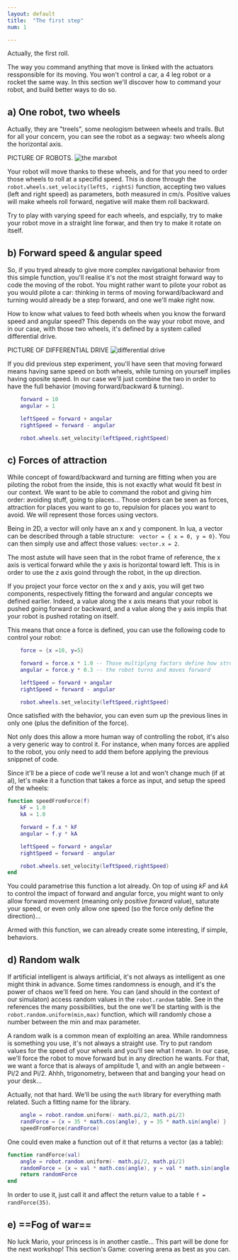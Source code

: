 ```yaml
---
layout: default
title:  "The first step"
num: 1

---
```



Actually, the first roll.

The way you command anything that move is linked with the actuators ressponsible for its moving. You won't control a car, a 4 leg robot or a rocket the same way. In this section we'll discover how to command your robot, and build better ways to do so.

## a) One robot, two wheels
Actually, they are "treels", some neologism between wheels and trails. But for all your concern, you can see the robot as a segway: two wheels along the horizontal axis.

PICTURE OF ROBOTS.
![the marxbot](./assets/marxbot.jpg)

Your robot will move thanks to these wheels, and for that you need to order those wheels to roll at a specifid speed. This is done through the `robot.wheels.set_velocity(leftS, rightS)` function, accepting two values (left and right speed) as parameters, both measured in cm/s. Positive values will make wheels roll forward, negative will make them roll backward.

Try to play with varying speed for each wheels, and espcially, try to make your robot move in a straight line forwar, and then try to make it rotate on itself.

## b) Forward speed & angular speed
So, if you tryed already to give more complex navigational behavior from this simple function, you'll realise it's not the most straight forward way to code the moving of the robot. You might rather want to pilote your robot as you would pilote a car: thinking in terms of moving forward/backward and turning would already be a step forward, and one we'll make right now.

How to know what values to feed both wheels when you know the forward speed and angular speed? This depends on the way your robot move, and in our case, with those two wheels, it's defined by a system called differential drive.

PICTURE OF DIFFERENTIAL DRIVE
![differential drive](./assets/robot_wheels.png)

If you did previous step experiment, you'll have seen that moving forward means having same speed on both wheels, while turning on yourself implies having oposite speed. In our case we'll just combine the two in order to have the full behavior (moving forward/backward & turning).

```lua
    forward = 10
    angular = 1

    leftSpeed = forward + angular
    rightSpeed = forward - angular

    robot.wheels.set_velocity(leftSpeed,rightSpeed)
```

## c) Forces of attraction
While concept of foward/backward and turning are fitting when you are piloting the robot from the inside, this is not exactly what would fit best in our context. We want to be able to command the robot and giving him order: avoiding stuff, going to places... Those orders can be seen as forces, attraction for places you want to go to, repulsion for places you want to avoid. We will represent those forces using vectors.

Being in 2D, a vector will only have an x and y component. In lua, a vector can be described through a table structure: ` vector = { x = 0, y = 0}`. You can then simply use and affect those values: `vector.x = 2`.

The most astute will have seen that in the robot frame of reference, the x axis is vertical forward while the y axis is horizontal toward left. This is in order to use the z axis goind through the robot, in the up direction.

If you project your force vector on the x and y axis, you will get two components, respectively fitting the forward and angular concepts we defined earlier. Indeed, a value along the x axis means that your robot is pushed going forward or backward, and a value along the y axis implis that your robot is pushed rotating on itself.

This means that once a force is defined, you can use the following code to control your robot:
 

```lua
    force = {x =10, y=5}

    forward = force.x * 1.0 -- Those multiplyng factors define how strong
    angular = force.y * 0.3 -- the robot turns and moves forward 

    leftSpeed = forward + angular
    rightSpeed = forward - angular

    robot.wheels.set_velocity(leftSpeed,rightSpeed)
```

Once satisfied with the behavior, you can even sum up the previous lines in only one (plus the definition of the force).

Not only does this allow a more human way of controlling the robot, it's also a very generic way to control it. For instance, when many forces are applied to the robot, you only need to add them before applying the previous snippnet of code.

Since it'll be a piece of code we'll reuse a lot and won't change much (if at al), let's make it a function that takes a force as input, and setup the speed of the wheels:

```lua
function speedFromForce(f)
    kF = 1.0 
    kA = 1.0 

    forward = f.x * kF
    angular = f.y * kA

    leftSpeed = forward + angular
    rightSpeed = forward - angular

    robot.wheels.set_velocity(leftSpeed,rightSpeed)
end
```

You could parametrise this function a lot already. On top of using *kF* and *kA* to control the impact of forward and angular force, you might want to only allow forward movement (meaning only positive *forward* value), saturate your speed, or even only allow one speed (so the force only define the direction)...

Armed with this function, we can already create some interesting, if simple, behaviors.

## d) Random walk
If artificial intelligent is always artificial, it's not always as intelligent as one might think in advance. Some times randomness is enough, and it's the power of chaos we'll feed on here. You can (and should in the context of our simulaton) access random values in the `robot.random` table. See in the references the many possibilities, but the one we'll be starting with is the `robot.random.uniform(min,max)` function, which will randomly chose a number between the min and max parameter.

A random walk is a common mean of exploiting an area. While randomness is something you use, it's not always a straight use. Try to put random values for the speed of your wheels and you'll see what I mean. In our case, we'll force the robot to move forward but in any direction he wants. For that, we want a force that is always of amplitude 1, and with an angle between -Pi/2 and Pi/2. Ahhh, trigonometry, between that and banging your head on your desk...

Actually, not that hard. We'll be using the `math` library for everything math related. Such a fitting name for the library.

```lua
    angle = robot.random.uniform(- math.pi/2, math.pi/2)
    randForce = {x = 35 * math.cos(angle), y = 35 * math.sin(angle) }
    speedFromForce(randForce)
```

One could even make a function out of it that returns a vector (as a table):

```lua
function randForce(val)
    angle = robot.random.uniform(- math.pi/2, math.pi/2)
    randomForce = {x = val * math.cos(angle), y = val * math.sin(angle) }
    return randomForce
end
```

In order to use it, just call it and affect the return value to a table `f = randForce(35)`.

## e) ==Fog of war==
No luck Mario, your princess is in another castle... This part will be done for the next workshop!
This section's Game: covering arena as best as you can.

